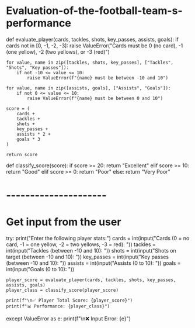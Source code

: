 # Evaluation-of-the-football-team-s-performance
def evaluate_player(cards, tackles, shots, key_passes, assists, goals):
    if cards not in [0, -1, -2, -3]:
        raise ValueError("Cards must be 0 (no card), -1 (one yellow), -2 (two yellows), or -3 (red)")

    for value, name in zip([tackles, shots, key_passes], ["Tackles", "Shots", "Key passes"]):
        if not -10 <= value <= 10:
            raise ValueError(f"{name} must be between -10 and 10")

    for value, name in zip([assists, goals], ["Assists", "Goals"]):
        if not 0 <= value <= 10:
            raise ValueError(f"{name} must be between 0 and 10")

    score = (
        cards +
        tackles +
        shots +
        key_passes +
        assists * 2 +
        goals * 3
    )

    return score

def classify_score(score):
    if score >= 20:
        return "Excellent"
    elif score >= 10:
        return "Good"
    elif score >= 0:
        return "Poor"
    else:
        return "Very Poor"

# ---------------------
# Get input from the user
try:
    print("Enter the following player stats:")
    cards = int(input("Cards (0 = no card, -1 = one yellow, -2 = two yellows, -3 = red): "))
    tackles = int(input("Tackles (between -10 and 10): "))
    shots = int(input("Shots on target (between -10 and 10): "))
    key_passes = int(input("Key passes (between -10 and 10): "))
    assists = int(input("Assists (0 to 10): "))
    goals = int(input("Goals (0 to 10): "))

    player_score = evaluate_player(cards, tackles, shots, key_passes, assists, goals)
    player_class = classify_score(player_score)

    print(f"\n✅ Player Total Score: {player_score}")
    print(f"📊 Performance: {player_class}")

except ValueError as e:
    print(f"\n❌ Input Error: {e}")
